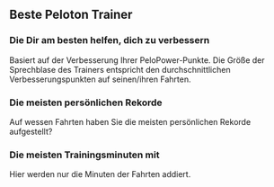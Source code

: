 ## Beste Peloton Trainer

### Die Dir am besten helfen, dich zu verbessern

Basiert auf der Verbesserung Ihrer PeloPower-Punkte. Die Größe der Sprechblase des Trainers entspricht den durchschnittlichen Verbesserungspunkten auf seinen/ihren Fahrten.

### Die meisten persönlichen Rekorde

Auf wessen Fahrten haben Sie die meisten persönlichen Rekorde aufgestellt?

### Die meisten Trainingsminuten mit

Hier werden nur die Minuten der Fahrten addiert.